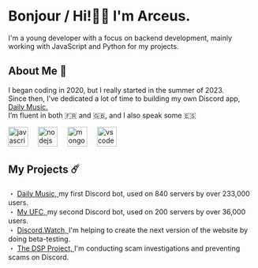 <h1 align="left">Bonjour / Hi!👋🏻 I'm Arceus.
</h1>
<p align="left"> I'm a young developer with a focus on backend development, mainly working with JavaScript and Python for my projects.
</p>
<h2 align="left">About Me  📝
</h2>
<p align="left">I began coding in 2020, but I really started in the summer of 2023. 
  <br>Since then, I've dedicated a lot of time to building my own Discord app,
  <a href="https://daily-music.xyz">Daily Music.
  </a>
  <br>I’m fluent in both 🇫🇷 and 🇬🇧, and I also speak some 🇪🇸
</p>
<div align="left">
  <img src="https://skillicons.dev/icons?i=js" height="40" alt="javascript logo"  />
  <img width="12" />
  <img src="https://skillicons.dev/icons?i=nodejs" height="40" alt="nodejs logo"  />
  <img width="12" />
  <img src="https://skillicons.dev/icons?i=mongodb" height="40" alt="mongodb logo"  />
  <img width="12" />
  <img src="https://skillicons.dev/icons?i=vscodium" height="40" alt="vscode logo"  />
</div>
<h2 align="left">My Projects ☄️
</h2>
<p align="left">・ 
  <a href="https://daily-music.xyz">Daily Music,
  </a>my first Discord bot, used on 840 servers by over 233,000 users.
  <br>・ 
  <a href="https://top.gg/bot/1247269790993879200">My UFC,
  </a>my second Discord bot, used on 200 servers by over 36,000 users.
  <br>・ 
  <a href="https://discord.watch">Discord.Watch,
  </a>I'm helping to create the next version of the website by doing beta-testing.
  <br>・ 
  <a href="https://github.com/Discord-AntiScam">The DSP Project,
  </a>I'm conducting scam investigations and preventing scams on Discord.
</p>
